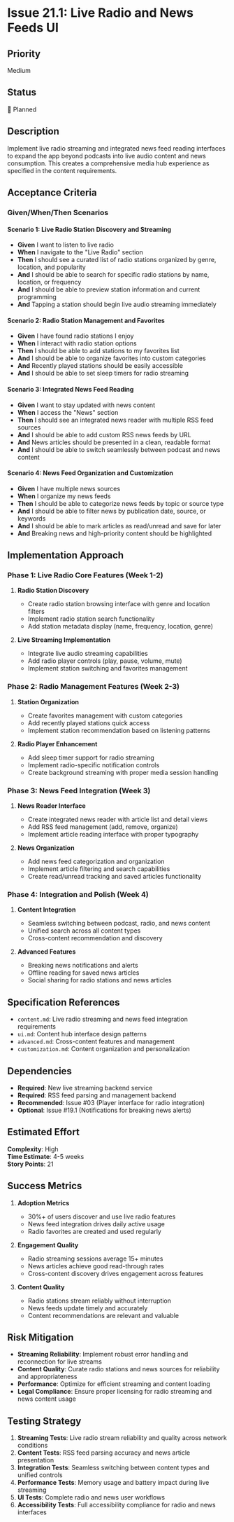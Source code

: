 # Issue 21.1: Live Radio and News Feeds UI

## Priority
Medium

## Status
🔄 Planned

## Description
Implement live radio streaming and integrated news feed reading interfaces to expand the app beyond podcasts into live audio content and news consumption. This creates a comprehensive media hub experience as specified in the content requirements.

## Acceptance Criteria

### Given/When/Then Scenarios

#### Scenario 1: Live Radio Station Discovery and Streaming
- **Given** I want to listen to live radio
- **When** I navigate to the "Live Radio" section
- **Then** I should see a curated list of radio stations organized by genre, location, and popularity
- **And** I should be able to search for specific radio stations by name, location, or frequency
- **And** I should be able to preview station information and current programming
- **And** Tapping a station should begin live audio streaming immediately

#### Scenario 2: Radio Station Management and Favorites
- **Given** I have found radio stations I enjoy
- **When** I interact with radio station options
- **Then** I should be able to add stations to my favorites list
- **And** I should be able to organize favorites into custom categories
- **And** Recently played stations should be easily accessible
- **And** I should be able to set sleep timers for radio streaming

#### Scenario 3: Integrated News Feed Reading
- **Given** I want to stay updated with news content
- **When** I access the "News" section
- **Then** I should see an integrated news reader with multiple RSS feed sources
- **And** I should be able to add custom RSS news feeds by URL
- **And** News articles should be presented in a clean, readable format
- **And** I should be able to switch seamlessly between podcast and news content

#### Scenario 4: News Feed Organization and Customization
- **Given** I have multiple news sources
- **When** I organize my news feeds
- **Then** I should be able to categorize news feeds by topic or source type
- **And** I should be able to filter news by publication date, source, or keywords
- **And** I should be able to mark articles as read/unread and save for later
- **And** Breaking news and high-priority content should be highlighted

## Implementation Approach

### Phase 1: Live Radio Core Features (Week 1-2)
1. **Radio Station Discovery**
   - Create radio station browsing interface with genre and location filters
   - Implement radio station search functionality
   - Add station metadata display (name, frequency, location, genre)

2. **Live Streaming Implementation**
   - Integrate live audio streaming capabilities
   - Add radio player controls (play, pause, volume, mute)
   - Implement station switching and favorites management

### Phase 2: Radio Management Features (Week 2-3)
1. **Station Organization**
   - Create favorites management with custom categories
   - Add recently played stations quick access
   - Implement station recommendation based on listening patterns

2. **Radio Player Enhancement**
   - Add sleep timer support for radio streaming
   - Implement radio-specific notification controls
   - Create background streaming with proper media session handling

### Phase 3: News Feed Integration (Week 3)
1. **News Reader Interface**
   - Create integrated news reader with article list and detail views
   - Add RSS feed management (add, remove, organize)
   - Implement article reading interface with proper typography

2. **News Organization**
   - Add news feed categorization and organization
   - Implement article filtering and search capabilities
   - Create read/unread tracking and saved articles functionality

### Phase 4: Integration and Polish (Week 4)
1. **Content Integration**
   - Seamless switching between podcast, radio, and news content
   - Unified search across all content types
   - Cross-content recommendation and discovery

2. **Advanced Features**
   - Breaking news notifications and alerts
   - Offline reading for saved news articles
   - Social sharing for radio stations and news articles

## Specification References
- `content.md`: Live radio streaming and news feed integration requirements
- `ui.md`: Content hub interface design patterns
- `advanced.md`: Cross-content features and management
- `customization.md`: Content organization and personalization

## Dependencies
- **Required**: New live streaming backend service
- **Required**: RSS feed parsing and management backend
- **Recommended**: Issue #03 (Player interface for radio integration)
- **Optional**: Issue #19.1 (Notifications for breaking news alerts)

## Estimated Effort
**Complexity**: High  
**Time Estimate**: 4-5 weeks  
**Story Points**: 21

## Success Metrics
1. **Adoption Metrics**
   - 30%+ of users discover and use live radio features
   - News feed integration drives daily active usage
   - Radio favorites are created and used regularly

2. **Engagement Quality**
   - Radio streaming sessions average 15+ minutes
   - News articles achieve good read-through rates
   - Cross-content discovery drives engagement across features

3. **Content Quality**
   - Radio stations stream reliably without interruption
   - News feeds update timely and accurately
   - Content recommendations are relevant and valuable

## Risk Mitigation
- **Streaming Reliability**: Implement robust error handling and reconnection for live streams
- **Content Quality**: Curate radio stations and news sources for reliability and appropriateness
- **Performance**: Optimize for efficient streaming and content loading
- **Legal Compliance**: Ensure proper licensing for radio streaming and news content usage

## Testing Strategy
1. **Streaming Tests**: Live radio stream reliability and quality across network conditions
2. **Content Tests**: RSS feed parsing accuracy and news article presentation
3. **Integration Tests**: Seamless switching between content types and unified controls
4. **Performance Tests**: Memory usage and battery impact during live streaming
5. **UI Tests**: Complete radio and news user workflows
6. **Accessibility Tests**: Full accessibility compliance for radio and news interfaces